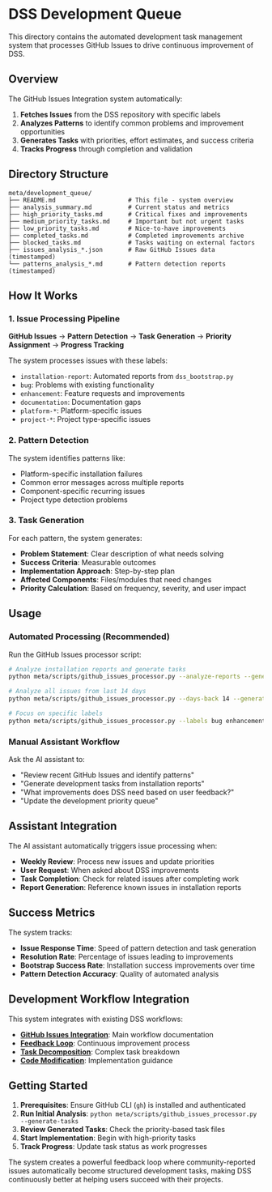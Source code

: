 # DSS Development Queue

This directory contains the automated development task management system that processes GitHub Issues to drive continuous improvement of DSS.

## Overview

The GitHub Issues Integration system automatically:
1. **Fetches Issues** from the DSS repository with specific labels
2. **Analyzes Patterns** to identify common problems and improvement opportunities
3. **Generates Tasks** with priorities, effort estimates, and success criteria
4. **Tracks Progress** through completion and validation

## Directory Structure

```
meta/development_queue/
├── README.md                    # This file - system overview
├── analysis_summary.md          # Current status and metrics
├── high_priority_tasks.md       # Critical fixes and improvements
├── medium_priority_tasks.md     # Important but not urgent tasks
├── low_priority_tasks.md        # Nice-to-have improvements
├── completed_tasks.md           # Completed improvements archive
├── blocked_tasks.md             # Tasks waiting on external factors
├── issues_analysis_*.json       # Raw GitHub Issues data (timestamped)
└── patterns_analysis_*.md       # Pattern detection reports (timestamped)
```

## How It Works

### 1. Issue Processing Pipeline

**GitHub Issues** → **Pattern Detection** → **Task Generation** → **Priority Assignment** → **Progress Tracking**

The system processes issues with these labels:
- `installation-report`: Automated reports from `dss_bootstrap.py`
- `bug`: Problems with existing functionality
- `enhancement`: Feature requests and improvements
- `documentation`: Documentation gaps
- `platform-*`: Platform-specific issues
- `project-*`: Project type-specific issues

### 2. Pattern Detection

The system identifies patterns like:
- Platform-specific installation failures
- Common error messages across multiple reports
- Component-specific recurring issues
- Project type detection problems

### 3. Task Generation

For each pattern, the system generates:
- **Problem Statement**: Clear description of what needs solving
- **Success Criteria**: Measurable outcomes
- **Implementation Approach**: Step-by-step plan
- **Affected Components**: Files/modules that need changes
- **Priority Calculation**: Based on frequency, severity, and user impact

## Usage

### Automated Processing (Recommended)

Run the GitHub Issues processor script:

```bash
# Analyze installation reports and generate tasks
python meta/scripts/github_issues_processor.py --analyze-reports --generate-tasks

# Analyze all issues from last 14 days
python meta/scripts/github_issues_processor.py --days-back 14 --generate-tasks

# Focus on specific labels
python meta/scripts/github_issues_processor.py --labels bug enhancement --generate-tasks
```

### Manual Assistant Workflow

Ask the AI assistant to:
- "Review recent GitHub Issues and identify patterns"
- "Generate development tasks from installation reports"
- "What improvements does DSS need based on user feedback?"
- "Update the development priority queue"

## Assistant Integration

The AI assistant automatically triggers issue processing when:
- **Weekly Review**: Process new issues and update priorities
- **User Request**: When asked about DSS improvements
- **Task Completion**: Check for related issues after completing work
- **Report Generation**: Reference known issues in installation reports

## Success Metrics

The system tracks:
- **Issue Response Time**: Speed of pattern detection and task generation
- **Resolution Rate**: Percentage of issues leading to improvements
- **Bootstrap Success Rate**: Installation success improvements over time
- **Pattern Detection Accuracy**: Quality of automated analysis

## Development Workflow Integration

This system integrates with existing DSS workflows:
- **[GitHub Issues Integration](../assistant_workflows/github_issues_integration.md)**: Main workflow documentation
- **[Feedback Loop](../assistant_guidelines/feedback_loop.md)**: Continuous improvement process
- **[Task Decomposition](../assistant_workflows/task_decomposition.md)**: Complex task breakdown
- **[Code Modification](../assistant_workflows/code_modification.md)**: Implementation guidance

## Getting Started

1. **Prerequisites**: Ensure GitHub CLI (`gh`) is installed and authenticated
2. **Run Initial Analysis**: `python meta/scripts/github_issues_processor.py --generate-tasks`
3. **Review Generated Tasks**: Check the priority-based task files
4. **Start Implementation**: Begin with high-priority tasks
5. **Track Progress**: Update task status as work progresses

The system creates a powerful feedback loop where community-reported issues automatically become structured development tasks, making DSS continuously better at helping users succeed with their projects. 